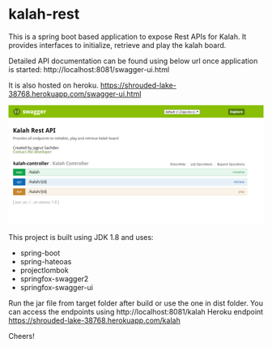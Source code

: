 # kalah-rest

This is a spring boot based application to expose Rest APIs for Kalah.
It provides interfaces to initialize, retrieve and play the kalah board.

Detailed API documentation can be found using below url once application is started: 
http://localhost:8081/swagger-ui.html

It is also hosted on heroku. https://shrouded-lake-38768.herokuapp.com/swagger-ui.html

![API Documentation](docs/swagger-ui-operations.png)

This project is built using JDK 1.8 and uses:
- spring-boot
- spring-hateoas
- projectlombok
- springfox-swagger2
- springfox-swagger-ui

Run the jar file from target folder after build or use the one in dist folder.
You can access the endpoints using http://localhost:8081/kalah
Heroku endpoint https://shrouded-lake-38768.herokuapp.com/kalah

Cheers!

